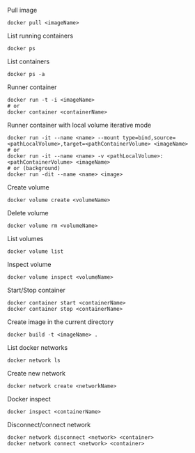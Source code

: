 Pull image
```
docker pull <imageName>
```

List running containers
```
docker ps
```

List containers
```
docker ps -a
```

Runner container
```
docker run -t -i <imageName>
# or
docker container <containerName>
```

Runner container with local volume iterative mode
```
docker run -it --name <name> --mount type=bind,source=<pathLocalVolume>,target=<pathContainerVolume> <imageName>
# or
docker run -it --name <name> -v <pathLocalVolume>:<pathContainerVolume> <imageName>
# or (background)
docker run -dit --name <name> <image>
```

Create volume
```
docker volume create <volumeName>
```

Delete volume
```
docker volume rm <volumeName>
```

List volumes
```
docker volume list
```

Inspect volume
```
docker volume inspect <volumeName>
```

Start/Stop container
```
docker container start <containerName>
docker container stop <containerName>
```

Create image in the current directory
```
docker build -t <imageName> .
```

List docker networks
```
docker network ls
```

Create new network
```
docker network create <networkName>
```

Docker inspect
```
docker inspect <containerName>
```

Disconnect/connect network
```
docker network disconnect <network> <container>
docker network connect <network> <container>
```
